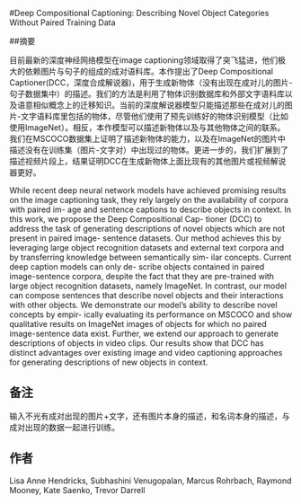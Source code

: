 #Deep Compositional Captioning: Describing Novel Object Categories Without Paired Training Data

##摘要

目前最新的深度神经网络模型在image captioning领域取得了突飞猛进，他们极大的依赖图片与句子的组成的成对语料库。本作提出了Deep Compositional Captioner(DCC，深度合成解说器)，用于生成新物体（没有出现在成对儿的图片-句子数据集中）的描述。我们的方法是利用了物体识别数据库和外部文字语料库以及语意相似概念上的迁移知识。当前的深度解说器模型只能描述那些在成对儿的图片-文字语料库里包括的物体，尽管他们使用了预先训练好的物体识别模型（比如使用ImageNet）。相反，本作模型可以描述新物体以及与其他物体之间的联系。我们在MSCOCO数据集上证明了描述新物体的能力，以及在ImageNet的图片中描述没有在训练集（图片-文字对）中出现过的物体。更进一步的，我们扩展到了描述视频片段上，结果证明DCC在生成新物体上面比现有的其他图片或视频解说器更好。

While recent deep neural network models have achieved promising results on the image captioning task, they rely largely on the availability of corpora with paired im- age and sentence captions to describe objects in context. In this work, we propose the Deep Compositional Cap- tioner (DCC) to address the task of generating descriptions of novel objects which are not present in paired image- sentence datasets. Our method achieves this by leveraging large object recognition datasets and external text corpora and by transferring knowledge between semantically sim- ilar concepts. Current deep caption models can only de- scribe objects contained in paired image-sentence corpora, despite the fact that they are pre-trained with large object recognition datasets, namely ImageNet. In contrast, our model can compose sentences that describe novel objects and their interactions with other objects. We demonstrate our model’s ability to describe novel concepts by empir- ically evaluating its performance on MSCOCO and show qualitative results on ImageNet images of objects for which no paired image-sentence data exist. Further, we extend our approach to generate descriptions of objects in video clips. Our results show that DCC has distinct advantages over existing image and video captioning approaches for generating descriptions of new objects in context.

## 备注

输入不光有成对出现的图片+文字，还有图片本身的描述，和名词本身的描述，与成对出现的数据一起进行训练。

## 作者

Lisa Anne Hendricks, Subhashini Venugopalan, Marcus Rohrbach, Raymond Mooney, Kate Saenko, Trevor Darrell
